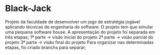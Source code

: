 # Black-Jack
Projeto da faculdade de desenvolver um jogo de estratégia jogável aplicando técnicas de engenharia de software. O projeto tem que simular uma pequena software house.
A apresentação do projeto foi separada em três etapas;
1ª parte -> visão inicial do projeto
2ª parte -> visão parcial do projeto
3ª parte -> visão final do projeto
Para organizar nas determinadas etapas, foi criado branchs para separar;
